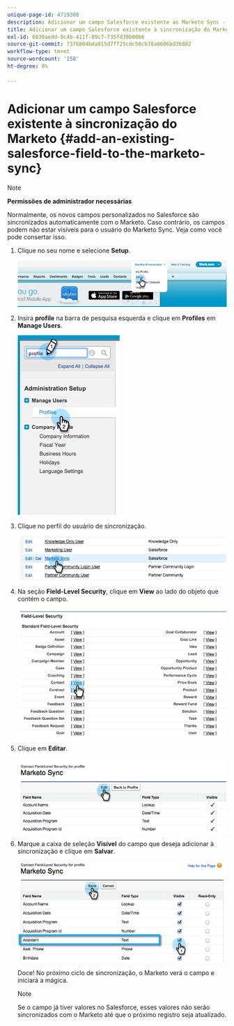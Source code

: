 ```yaml
---
unique-page-id: 4719308
description: Adicionar um campo Salesforce existente ao Marketo Sync - Marketo Docs - Documentação do produto
title: Adicionar um campo Salesforce existente à sincronização do Marketo
exl-id: 6030aedd-9c4b-411f-89c7-f35fd39b0066
source-git-commit: 7376804bda915d7ff25cdc50cb78a6686bd36882
workflow-type: tm+mt
source-wordcount: '158'
ht-degree: 0%

---
```


# Adicionar um campo Salesforce existente à sincronização do Marketo {#add-an-existing-salesforce-field-to-the-marketo-sync}

>[!NOTE]
>
>**Permissões de administrador necessárias**

Normalmente, os novos campos personalizados no Salesforce são sincronizados automaticamente com o Marketo. Caso contrário, os campos podem não estar visíveis para o usuário do Marketo Sync. Veja como você pode consertar isso.

1. Clique no seu nome e selecione **Setup**.

   ![](assets/image2015-6-30-14-3a20-3a6.png)

1. Insira **profile** na barra de pesquisa esquerda e clique em **Profiles** em **Manage Users**.

   ![](assets/image2015-6-30-14-3a20-3a52.png)

1. Clique no perfil do usuário de sincronização.

   ![](assets/image2015-6-30-14-3a23-3a41.png)

1. Na seção **Field-Level Security**, clique em **View** ao lado do objeto que contém o campo.

   ![](assets/image2015-6-30-14-3a23-3a59.png)

1. Clique em **Editar**.

   ![](assets/image2015-6-30-14-3a24-3a28.png)

1. Marque a caixa de seleção **Visível** do campo que deseja adicionar à sincronização e clique em **Salvar**.

   ![](assets/image2015-6-30-14-3a24-3a49.png)

   Doce! No próximo ciclo de sincronização, o Marketo verá o campo e iniciará a mágica.

   >[!NOTE]
   >
   > Se o campo já tiver valores no Salesforce, esses valores não serão sincronizados com o Marketo até que o próximo registro seja atualizado.

